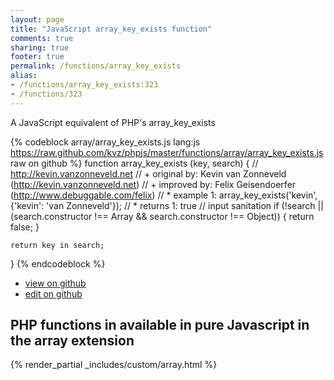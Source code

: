 ```yaml
---
layout: page
title: "JavaScript array_key_exists function"
comments: true
sharing: true
footer: true
permalink: /functions/array_key_exists
alias:
- /functions/array_key_exists:323
- /functions/323
---
```

<!-- Generated by Rakefile:build -->
A JavaScript equivalent of PHP's array_key_exists

{% codeblock array/array_key_exists.js lang:js https://raw.github.com/kvz/phpjs/master/functions/array/array_key_exists.js raw on github %}
function array_key_exists (key, search) {
    // http://kevin.vanzonneveld.net
    // +   original by: Kevin van Zonneveld (http://kevin.vanzonneveld.net)
    // +   improved by: Felix Geisendoerfer (http://www.debuggable.com/felix)
    // *     example 1: array_key_exists('kevin', {'kevin': 'van Zonneveld'});
    // *     returns 1: true
    // input sanitation
    if (!search || (search.constructor !== Array && search.constructor !== Object)) {
        return false;
    }

    return key in search;
}
{% endcodeblock %}

 - [view on github](https://github.com/kvz/phpjs/blob/master/functions/array/array_key_exists.js)
 - [edit on github](https://github.com/kvz/phpjs/edit/master/functions/array/array_key_exists.js)

## PHP functions in available in pure Javascript in the array extension
{% render_partial _includes/custom/array.html %}
